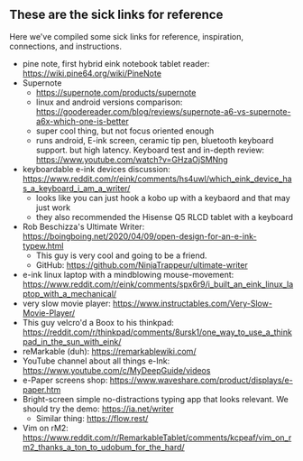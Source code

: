 ## These are the sick links for reference

Here we've compiled some sick links for reference, inspiration, connections, and instructions.

* pine note, first hybrid eink notebook tablet reader: https://wiki.pine64.org/wiki/PineNote
* Supernote
    * https://supernote.com/products/supernote
    * linux and android versions comparison: https://goodereader.com/blog/reviews/supernote-a6-vs-supernote-a6x-which-one-is-better
    * super cool thing, but not focus oriented enough
    * runs android, E-ink screen, ceramic tip pen, bluetooth keyboard support. but high latency.
    Keyboard test and in-depth review: https://www.youtube.com/watch?v=GHzaOjSMNng
* keyboardable e-ink devices discussion: https://www.reddit.com/r/eink/comments/hs4uwl/which_eink_device_has_a_keyboard_i_am_a_writer/
    * looks like you can just hook a kobo up with a keybaord and that may just work
    * they also recommended the Hisense Q5 RLCD tablet with a keyboard
* Rob Beschizza's Ultimate Writer: https://boingboing.net/2020/04/09/open-design-for-an-e-ink-typew.html
    * This guy is very cool and going to be a friend.
    * GitHub: https://github.com/NinjaTrappeur/ultimate-writer
* e-ink linux laptop with a mindblowing mouse-movement: https://www.reddit.com/r/eink/comments/spx6r9/i_built_an_eink_linux_laptop_with_a_mechanical/
* very slow movie player: https://www.instructables.com/Very-Slow-Movie-Player/
* This guy velcro'd a Boox to his thinkpad: https://reddit.com/r/thinkpad/comments/8ursk1/one_way_to_use_a_thinkpad_in_the_sun_with_eink/
* reMarkable (duh): https://remarkablewiki.com/ 
* YouTube channel about all things e-Ink: https://www.youtube.com/c/MyDeepGuide/videos
* e-Paper screens shop: https://www.waveshare.com/product/displays/e-paper.htm
* Bright-screen simple no-distractions typing app that looks relevant. We should try the demo: https://ia.net/writer
  * Similar thing: https://flow.rest/
* Vim on rM2: https://www.reddit.com/r/RemarkableTablet/comments/kcpeaf/vim_on_rm2_thanks_a_ton_to_udobum_for_the_hard/
